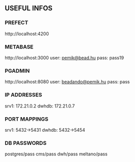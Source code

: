 ## USEFUL INFOS

### PREFECT
http://localhost:4200

### METABASE
http://localhost:3000
user: pemik@bead.hu
pass: pass19

### PGADMIN
http://localhost:8080
user: beadando@pemik.hu
pass: pass

### IP ADDRESSES
srv1: 172.21.0.2
dwhdb: 172.21.0.7

### PORT MAPPINGS
srv1: 5432->5431
dwhdb: 5432->5454

### DB PASSWORDS
postgres/pass
cms/pass
dwh/pass
meltano/pass
